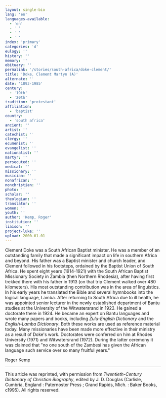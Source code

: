 ```yaml
---
layout: single-bio
lang: 'en'
languages-available:
  - 'en'
  - ' '
  - ' '
  - ' '
index: 'primary'
categories: 'd'
eulogy: ''
history: ''
memory: ''
obituary: ''
permalink: '/stories/south-africa/doke-clement/'
title: 'Doke, Clement Martyn (A)'
alternate: ''
date: '1893-1985'
century:
  - '19th'
  - '20th'
tradition: 'protestant'
affiliation:
  - 'baptist'
country:
  - 'south africa'
ancient: ''
artist: ''
catechist: ''
clergy: ''
ecumenist: ''
evangelist: ''
nationalist: ''
martyr: ''
persecuted: ''
medical: ''
missionary: ''
musician: ''
nonafrican: ''
nonchristian: ''
photo: ''
scholar: ''
theologian: ''
translator: ''
women: ''
youth: ''
author: 'Kemp, Roger'
institution: ''
liaison: ''
project-luke: ''
upload: 2000-01-01
---
```



Clement Doke was a South African Baptist minister.
He was a member of an outstanding family that made
a significant impact on life in southern Africa
and beyond. His father was a Baptist minister and
church leader, and Clement followed in his footsteps,
ordained by the Baptist Union of South Africa.
He spent eight years (1914-1921) with the South
African Baptist Missionary Society in Zambia (then
Northern Rhodesia), after having first trekked
there with his father in 1913 (on that trip Clement
walked over 480 kilometers). His most outstanding
contribution was in the area of linguistics. In
his early years he translated the Bible and several
hymnbooks into the logical language, Lamba. After
returning to South Africa due to ill health, he
was appointed senior lecturer in the newly established
department of Bantu studies at the University of
the Witwatersrand in 1923. He gained a doctorate
there in 1924. He became an expert on Bantu languages
and wrote many papers and books, including *Zulu-English Dictionary* and the *English-Lamba Dictionary*. Both these works are used as reference material today. Many missionaries have been made more effective in their ministry as a result of Doke's work. Doctorates were conferred on him at Rhodes University (1971) and Witwatersrand (1972). During the latter ceremony it was claimed that "no one south of the Zambesi has given the African language such service over so many fruitful years."

Roger Kemp

---

This article was reprinted, with permission from *Twentieth-Century Dictionary of Christian Biography*, edited by J. D. Douglas
(Carlisle, Cumbria, England : Paternoster Press ; Grand Rapids, Mich. : Baker Books, c1995). All rights reserved.